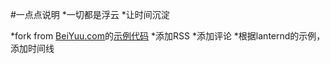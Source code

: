 #一点点说明
*一切都是浮云
*让时间沉淀

*fork from [BeiYuu.com](http://beiyuu.com)的[示例代码](http://beiyuu.com/github-pages/)
*添加RSS
*添加评论
*根据lanternd的示例，添加时间线


